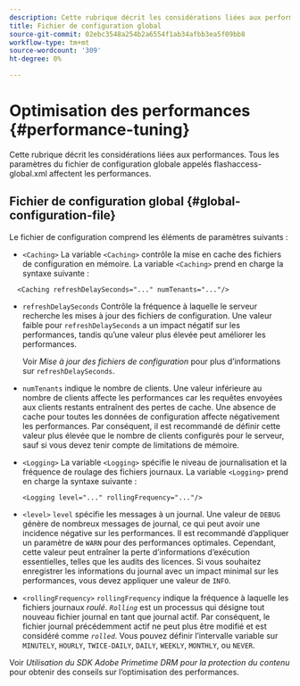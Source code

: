 ```yaml
---
description: Cette rubrique décrit les considérations liées aux performances. Tous les paramètres du fichier de configuration globale appelés flashaccess-global.xml affectent les performances.
title: Fichier de configuration global
source-git-commit: 02ebc3548a254b2a6554f1ab34afbb3ea5f09bb8
workflow-type: tm+mt
source-wordcount: '309'
ht-degree: 0%

---
```


# Optimisation des performances {#performance-tuning}

Cette rubrique décrit les considérations liées aux performances. Tous les paramètres du fichier de configuration globale appelés flashaccess-global.xml affectent les performances.

## Fichier de configuration global {#global-configuration-file}

Le fichier de configuration comprend les éléments de paramètres suivants :

* `<Caching>` La variable `<Caching>` contrôle la mise en cache des fichiers de configuration en mémoire. La variable `<Caching>` prend en charge la syntaxe suivante :

```
  <Caching refreshDelaySeconds="..." numTenants="..."/>
```

* `refreshDelaySeconds` Contrôle la fréquence à laquelle le serveur recherche les mises à jour des fichiers de configuration. Une valeur faible pour `refreshDelaySeconds` a un impact négatif sur les performances, tandis qu’une valeur plus élevée peut améliorer les performances.

  Voir *Mise à jour des fichiers de configuration* pour plus d’informations sur `refreshDelaySeconds`.

* `numTenants` indique le nombre de clients. Une valeur inférieure au nombre de clients affecte les performances car les requêtes envoyées aux clients restants entraînent des pertes de cache. Une absence de cache pour toutes les données de configuration affecte négativement les performances. Par conséquent, il est recommandé de définir cette valeur plus élevée que le nombre de clients configurés pour le serveur, sauf si vous devez tenir compte de limitations de mémoire.

* `<Logging>` La variable `<Logging>` spécifie le niveau de journalisation et la fréquence de roulage des fichiers journaux. La variable `<Logging>` prend en charge la syntaxe suivante :

  ```
  <Logging level="..." rollingFrequency="..."/>
  ```

* `<level>`  `level` spécifie les messages à un journal. Une valeur de `DEBUG` génère de nombreux messages de journal, ce qui peut avoir une incidence négative sur les performances. Il est recommandé d’appliquer un paramètre de `WARN` pour des performances optimales. Cependant, cette valeur peut entraîner la perte d’informations d’exécution essentielles, telles que les audits des licences. Si vous souhaitez enregistrer les informations du journal avec un impact minimal sur les performances, vous devez appliquer une valeur de `INFO`.

* `<rollingFrequency>`  `rollingFrequency` indique la fréquence à laquelle les fichiers journaux *roulé*. *`Rolling`* est un processus qui désigne tout nouveau fichier journal en tant que journal actif. Par conséquent, le fichier journal précédemment actif ne peut plus être modifié et est considéré comme *`rolled`*. Vous pouvez définir l’intervalle variable sur `MINUTELY`, `HOURLY`, `TWICE-DAILY`, `DAILY`, `WEEKLY`, `MONTHLY`, ou `NEVER`.

Voir *Utilisation du SDK Adobe Primetime DRM pour la protection du contenu* pour obtenir des conseils sur l’optimisation des performances.
